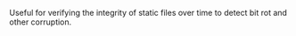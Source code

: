 Useful for verifying the integrity of static files over time to detect bit rot and other corruption.
